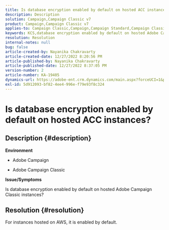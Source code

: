 ```yaml
---
title: Is database encryption enabled by default on hosted ACC instances?
description: Description
solution: Campaign,Campaign Classic v7
product: Campaign,Campaign Classic v7
applies-to: Campaign Classic,Campaign,Campaign Standard,Campaign Classic v7
keywords: KCS,database encryption enabled by default on hosted Adobe Campaign
resolution: Resolution
internal-notes: null
bug: false
article-created-by: Nayanika Chakravarty
article-created-date: 12/27/2022 8:20:56 PM
article-published-by: Nayanika Chakravarty
article-published-date: 12/27/2022 8:37:05 PM
version-number: 2
article-number: KA-19405
dynamics-url: https://adobe-ent.crm.dynamics.com/main.aspx?forceUCI=1&pagetype=entityrecord&etn=knowledgearticle&id=5fd077f7-2386-ed11-81ac-6045bd006079
exl-id: 5d912093-bf82-4ee4-996e-f79e93f8c324
---
```

# Is database encryption enabled by default on hosted ACC instances?

## Description {#description}


<b>Environment</b>

- Adobe Campaign

- Adobe Campaign Classic

<b>Issue/Symptoms</b>

Is database encryption enabled by default on hosted Adobe Campaign Classic instances?


## Resolution {#resolution}


For instances hosted on AWS, it is enabled by default.
